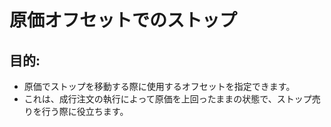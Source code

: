 # 原価オフセットでのストップ

## 目的:

- 原価でストップを移動する際に使用するオフセットを指定できます。
- これは、成行注文の執行によって原価を上回ったままの状態で、ストップ売りを行う際に役立ちます。
